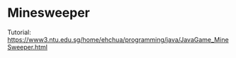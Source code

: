 # Minesweeper
Tutorial:
https://www3.ntu.edu.sg/home/ehchua/programming/java/JavaGame_MineSweeper.html
